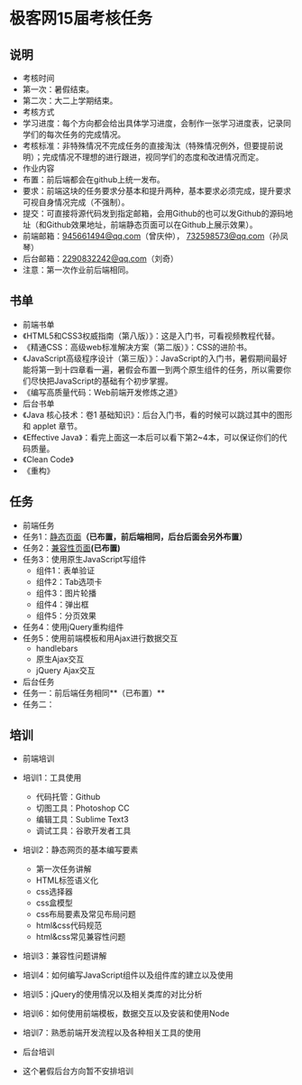 # 极客网15届考核任务

## 说明

- 考核时间
 - 第一次：暑假结束。
 - 第二次：大二上学期结束。
- 考核方式
 - 学习进度：每个方向都会给出具体学习进度，会制作一张学习进度表，记录同学们的每次任务的完成情况。
 - 考核标准：非特殊情况不完成任务的直接淘汰（特殊情况例外，但要提前说明）；完成情况不理想的进行跟进，视同学们的态度和改进情况而定。
- 作业内容
 - 布置：前后端都会在github上统一发布。
 - 要求：前端这块的任务要求分基本和提升两种，基本要求必须完成，提升要求可视自身情况完成（不强制）。
 - 提交：可直接将源代码发到指定邮箱，会用Github的也可以发Github的源码地址（和Github效果地址，前端静态页面可以在Github上展示效果）。
 - 前端邮箱：945661494@qq.com（曾庆仲）， 732598573@qq.com（孙凤琴）
 - 后台邮箱：2290832242@qq.com（刘奇）
 - 注意：第一次作业前后端相同。

## 书单
- 前端书单
 - 《HTML5和CSS3权威指南（第八版）》：这是入门书，可看视频教程代替。
 - 《精通CSS：高级web标准解决方案（第二版）》：CSS的进阶书。
 - 《JavaScript高级程序设计（第三版）》：JavaScript的入门书，暑假期间最好能将第一到十四章看一遍，暑假会布置一到两个原生组件的任务，所以需要你们尽快把JavaScript的基础有个初步掌握。
 - 《编写高质量代码：Web前端开发修炼之道》
- 后台书单
 - 《Java 核心技术：卷1 基础知识》：后台入门书，看的时候可以跳过其中的图形和 applet 章节。
 - 《Effective Java》：看完上面这一本后可以看下第2~4本，可以保证你们的代码质量。
 - 《Clean Code》
 - 《重构》

## 任务
- 前端任务
 - 任务1：[静态页面](https://github.com/fdzqz/trainingTask/blob/master/fe_task/task_01.md)**（已布置，前后端相同，后台后面会另外布置）**
 - 任务2：[兼容性页面](https://github.com/fdzqz/trainingTask/blob/master/fe_task/task_02.md)**(已布置)**
 - 任务3：使用原生JavaScript写组件
    - 组件1：表单验证
    - 组件2：Tab选项卡
    - 组件3：图片轮播
    - 组件4：弹出框
    - 组件5：分页效果
 - 任务4：使用jQuery重构组件
 - 任务5：使用前端模板和用Ajax进行数据交互
    - handlebars
    - 原生Ajax交互
    - jQuery Ajax交互
- 后台任务
 - 任务一：前后端任务相同**（已布置）**
 - 任务二：

## 培训
- 前端培训
 - 培训1：工具使用
     - 代码托管：Github
     - 切图工具：Photoshop CC
     - 编辑工具：Sublime Text3
     - 调试工具：谷歌开发者工具
 - 培训2：静态网页的基本编写要素
     - 第一次任务讲解
     - HTML标签语义化
     - css选择器 
     - css盒模型
     - css布局要素及常见布局问题
     - html&css代码规范
     - html&css常见兼容性问题
 - 培训3：兼容性问题讲解
 - 培训4：如何编写JavaScript组件以及组件库的建立以及使用
 - 培训5：jQuery的使用情况以及相关类库的对比分析
 - 培训6：如何使用前端模板，数据交互以及安装和使用Node
 - 培训7：熟悉前端开发流程以及各种相关工具的使用

- 后台培训
 - 这个暑假后台方向暂不安排培训